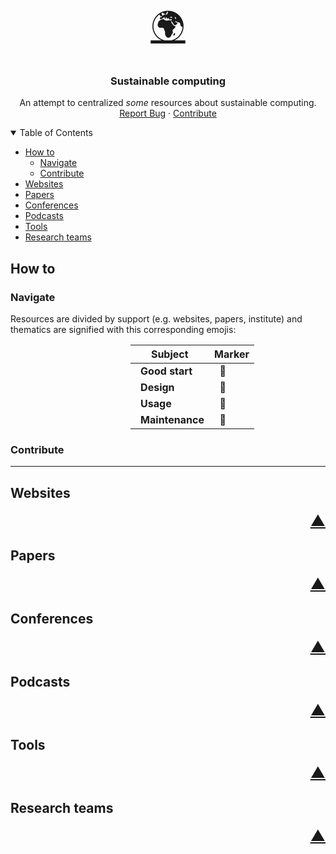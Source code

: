 <!-- PROJECT LOGO -->
<br />
<p align="center">
  <a style="font-size:55px" href="https://github.com/EmileRolley/sustainable-computing-resources">
  	🌍
  </a>

  <h3 align="center">
	Sustainable computing
  </h3>

  <p align="center">
  	An attempt to centralized <span style="font-style: italic">some</span> resources about sustainable computing.
   <!-- <br /> -->
   <!--  <a href="https://github.com/github_username/repo_name"><strong>Explore the docs »</strong></a> -->
    <br />
   <!--  <a href="https://github.com/github_username/repo_name">View Demo</a> -->
    <a href="https://github.com/EmileRolley/sustainable-computing-resources/issues">Report Bug</a>
    ·
    <a href="https://github.com/EmileRolley/sustainable-computing-resources/pulls">Contribute</a>
  </p>
</p>



<details open="open">
  <summary>Table of Contents</summary>

<!-- vim-markdown-toc GitLab -->

* [How to](#how-to)
  * [Navigate](#navigate)
  * [Contribute](#contribute)
* [Websites](#websites)
* [Papers](#papers)
* [Conferences](#conferences)
* [Podcasts](#podcasts)
* [Tools](#tools)
* [Research teams](#research-teams)

<!-- vim-markdown-toc -->

</details>


## How to

### Navigate

Resources are divided by support (e.g. websites, papers, institute) and
thematics are signified with this corresponding emojis:

<center>
<table class="demo" style="padding-left: 38%;">
	<!-- <caption></caption> -->
	<thead>
	<tr>
		<th>Subject</th>
		<th>Marker</th>
	</tr>
	</thead>
	<tbody>
	<tr>
		<td>&nbsp; <strong>Good start</strong></td>
		<td>&nbsp; 🏁</td>
	</tr>
	<tr>
		<td>&nbsp; <strong>Design</strong></td>
		<td>&nbsp; 🧾</td>
	</tr>
	<tr>
		<td>&nbsp; <strong>Usage</strong></td>
		<td>&nbsp; 👥</td>
	</tr>
	<tr>
		<td>&nbsp; <strong>Maintenance</strong></td>
		<td>&nbsp; 🔧</td>
	</tr>
	</tbody>
</table>
</center>


### Contribute

---

## Websites

<p align="right"><a href="#top" style="font-size: 24px">▲</a></p>

## Papers

<p align="right"><a href="#top" style="font-size: 24px">▲</a></p>

## Conferences

<p align="right"><a href="#top" style="font-size: 24px">▲</a></p>

## Podcasts

<p align="right"><a href="#top" style="font-size: 24px">▲</a></p>

## Tools

<p align="right"><a href="#top" style="font-size: 24px">▲</a></p>

## Research teams

<p align="right"><a href="#top" style="font-size: 24px">▲</a></p>
